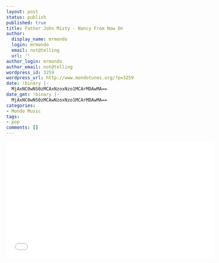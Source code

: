 ```yaml
---
layout: post
status: publish
published: true
title: Father John Misty - Nancy From Now On
author:
  display_name: mrmondo
  login: mrmondo
  email: not@telling
  url: ''
author_login: mrmondo
author_email: not@telling
wordpress_id: 3259
wordpress_url: http://www.mondotunes.org/?p=3259
date: !binary |-
  MjAxNC0wNS0zMCAxNzoxNzo1MCArMDAwMA==
date_gmt: !binary |-
  MjAxNC0wNS0zMCAwNzoxNzo1MCArMDAwMA==
categories:
- Mondo Music
tags:
- pop
comments: []
---
```

<iframe width="560" height="315" src="//www.youtube.com/embed/2qGAiCMDVOQ" frameborder="0"> </iframe>
